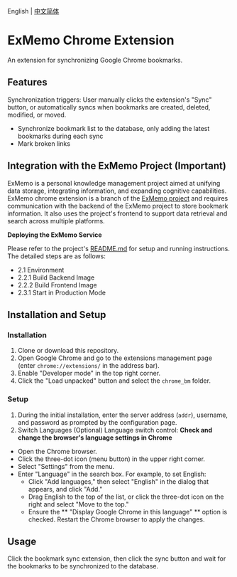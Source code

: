 English | [中文简体](./README_cn.md)

# ExMemo Chrome Extension
An extension for synchronizing Google Chrome bookmarks.

## Features

Synchronization triggers: User manually clicks the extension's "Sync" button, or automatically syncs when bookmarks are created, deleted, modified, or moved.

- Synchronize bookmark list to the database, only adding the latest bookmarks during each sync
- Mark broken links

## Integration with the ExMemo Project (Important)

ExMemo is a personal knowledge management project aimed at unifying data storage, integrating information, and expanding cognitive capabilities. ExMemo chrome extension is a branch of the [ExMemo project](https://github.com/ExMemo/exmemo.git) and requires communication with the backend of the ExMemo project to store bookmark information. It also uses the project's frontend to support data retrieval and search across multiple platforms.

**Deploying the ExMemo Service**

Please refer to the project's [README.md](https://github.com/ExMemo/exmemo/blob/master/README.md) for setup and running instructions. The detailed steps are as follows:
- 2.1 Environment
- 2.2.1 Build Backend Image
- 2.2.2 Build Frontend Image
- 2.3.1 Start in Production Mode

## Installation and Setup

### Installation
1. Clone or download this repository.
2. Open Google Chrome and go to the extensions management page (enter `chrome://extensions/` in the address bar).
3. Enable "Developer mode" in the top right corner.
4. Click the "Load unpacked" button and select the `chrome_bm` folder.

### Setup
1. During the initial installation, enter the server address (`addr`), username, and password as prompted by the configuration page.
2. Switch Languages (Optional)
Language switch control: **Check and change the browser's language settings in Chrome**

- Open the Chrome browser.
- Click the three-dot icon (menu button) in the upper right corner.
- Select "Settings" from the menu.
- Enter "Language" in the search box. For example, to set English:
  - Click "Add languages," then select "English" in the dialog that appears, and click "Add."
  - Drag English to the top of the list, or click the three-dot icon on the right and select "Move to the top."
  - Ensure the ** "Display Google Chrome in this language" ** option is checked.
Restart the Chrome browser to apply the changes.

## Usage

Click the bookmark sync extension, then click the sync button and wait for the bookmarks to be synchronized to the database.